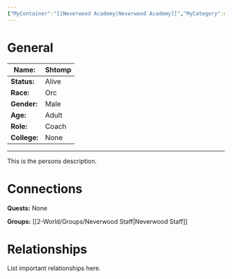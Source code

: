 ```yaml
---
{"MyContainer":"[[Neverwood Academy|Neverwood Academy]]","MyCategory":null,"image":"Template_Person_Placeholder.png","tags":["Category/People"],"obsidianUIMode":"preview","aliases":null,"NoteStatus":"❓","char_status":"Alive","char_race":"Orc","char_gender":"Male","char_role":"Coach","char_college":"None","char_items":null,"char_age":"Adult","parents":null,"children":null,"enemies":null,"allies":null,"siblings":null,"partner":null,"Connected_Quests":[],"Connected_Groups":["[[2-World/Groups/Neverwood Staff.md|Neverwood Staff]]"],"dg-publish":true,"dg-path":"World/People/Staff/Shtomp.md","permalink":"/world/people/staff/shtomp/","dgPassFrontmatter":true,"updated":"2025-10-03T21:57:08.000+01:00"}
---
```



# General


| Name:        | Shtomp |
| ------------ | ------ |
| **Status:**  | Alive  |
| **Race:**    | Orc    |
| **Gender:**  | Male   |
| **Age:**     | Adult  |
| **Role:**    | Coach  |
| **College:** | None   |


---

This is the persons description. 


# Connections


**Quests:** None 

**Groups:** [[2-World/Groups/Neverwood Staff\|Neverwood Staff]]


# Relationships

List important relationships here. 

